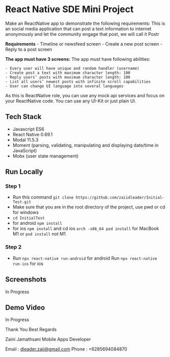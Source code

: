 # React Native SDE Mini Project

Make an ReactNative app to demonstrate the following requirements:
This is an social media application that can post a text information to internet anonymously and let the community engage that post, we will call it Postr

**Requirements**
     - Timeline or newsfeed screen
     - Create a new post screen
     - Reply to a post screen

**The app must have 3 screens:**
  The app must have following abilities:

    - Every user will have unique and random handler (username)
    - Create post a text with maximum character length: 100
    - Reply users’ posts with maximum character length: 100
    - List all users’ newest posts with infinite scroll capabilities
    - User can change UI language into several languages

As this is ReactNative role, you can use any mock api services and focus on your ReactNative code. You can use any UI-Kit or just plain UI.


## Tech Stack

- Javascript ES6
- React Native 0.69.1
- Modal 11.5.3
- Moment (parsing, validating, manipulating and displaying date/time in JavaScript)
- Mobx (user state management)

## Run Locally

### Step 1
- Run this command `git clone https://github.com/zaiidleader/Initial-Test.git`
- Make sure that you are in the root directory of the project, use pwd or cd for windows
- `cd InitialTest`
- for android `npm install`
- for ios `npm install` and cd ios `arch -x86_64 pod install` for MacBook M1 or `pod install` not M1

### Step 2
- Run `npx react-native run-android` for android
Run `npx react-native run-ios` for ios


## Screenshots
In Progress


## Demo Video
In Progress



Thank You
Best Regards

Zaini Jamathsani
Mobile Apps Developer

Email : dleader.zaii@gmail.com
Phone : +6285694084870
